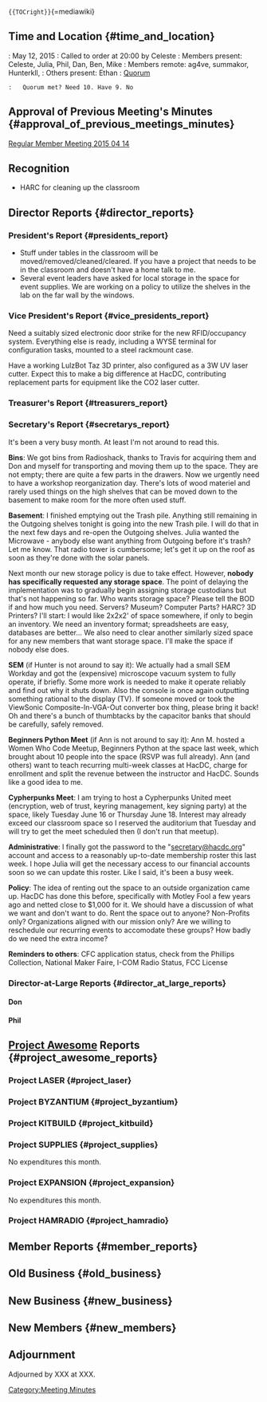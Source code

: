 `{{TOCright}}`{=mediawiki}

## Time and Location {#time_and_location}

:   May 12, 2015
:   Called to order at 20:00 by Celeste
:   Members present: Celeste, Julia, Phil, Dan, Ben, Mike
:   Members remote: ag4ve, summakor, Hunterkll,
:   Others present: Ethan
:   [Quorum](Quorum)

    :   Quorum met? Need 10. Have 9. No

## Approval of Previous Meeting's Minutes {#approval_of_previous_meetings_minutes}

[Regular Member Meeting 2015 04
14](Regular_Member_Meeting_2015_04_14)

## Recognition

-   HARC for cleaning up the classroom

## Director Reports {#director_reports}

### President's Report {#presidents_report}

-   Stuff under tables in the classroom will be
    moved/removed/cleaned/cleared. If you have a project that needs to
    be in the classroom and doesn't have a home talk to me.
-   Several event leaders have asked for local storage in the space for
    event supplies. We are working on a policy to utilize the shelves in
    the lab on the far wall by the windows.

### Vice President's Report {#vice_presidents_report}

Need a suitably sized electronic door strike for the new RFID/occupancy
system. Everything else is ready, including a WYSE terminal for
configuration tasks, mounted to a steel rackmount case.

Have a working LulzBot Taz 3D printer, also configured as a 3W UV laser
cutter. Expect this to make a big difference at HacDC, contributing
replacement parts for equipment like the CO2 laser cutter.

### Treasurer's Report {#treasurers_report}

### Secretary's Report {#secretarys_report}

It's been a very busy month. At least I'm not around to read this.

**Bins**: We got bins from Radioshack, thanks to Travis for acquiring
them and Don and myself for transporting and moving them up to the
space. They are not empty; there are quite a few parts in the drawers.
Now we urgently need to have a workshop reorganization day. There's lots
of wood materiel and rarely used things on the high shelves that can be
moved down to the basement to make room for the more often used stuff.

**Basement**: I finished emptying out the Trash pile. Anything still
remaining in the Outgoing shelves tonight is going into the new Trash
pile. I will do that in the next few days and re-open the Outgoing
shelves. Julia wanted the Microwave - anybody else want anything from
Outgoing before it's trash? Let me know. That radio tower is cumbersome;
let's get it up on the roof as soon as they're done with the solar
panels.

Next month our new storage policy is due to take effect. However,
**nobody has specifically requested any storage space**. The point of
delaying the implementation was to gradually begin assigning storage
custodians but that's not happening so far. Who wants storage space?
Please tell the BOD if and how much you need. Servers? Museum? Computer
Parts? HARC? 3D Printers? I'll start: I would like 2x2x2' of space
somewhere, if only to begin an inventory. We need an inventory format;
spreadsheets are easy, databases are better... We also need to clear
another similarly sized space for any new members that want storage
space. I'll make the space if nobody else does.

**SEM** (if Hunter is not around to say it): We actually had a small SEM
Workday and got the (expensive) microscope vacuum system to fully
operate, if briefly. Some more work is needed to make it operate
reliably and find out why it shuts down. Also the console is once again
outputting something rational to the display (TV). If someone moved or
took the ViewSonic Composite-In-VGA-Out converter box thing, please
bring it back! Oh and there's a bunch of thumbtacks by the capacitor
banks that should be carefully, safely removed.

**Beginners Python Meet** (if Ann is not around to say it): Ann M.
hosted a Women Who Code Meetup, Beginners Python at the space last week,
which brought about 10 people into the space (RSVP was full already).
Ann (and others) want to teach recurring multi-week classes at HacDC,
charge for enrollment and split the revenue between the instructor and
HacDC. Sounds like a good idea to me.

**Cypherpunks Meet**: I am trying to host a Cypherpunks United meet
(encryption, web of trust, keyring management, key signing party) at the
space, likely Tuesday June 16 or Thursday June 18. Interest may already
exceed our classroom space so I reserved the auditorium that Tuesday and
will try to get the meet scheduled then (I don't run that meetup).

**Administrative**: I finally got the password to the
"secretary@hacdc.org" account and access to a reasonably up-to-date
membership roster this last week. I hope Julia will get the necessary
access to our financial accounts soon so we can update this roster. Like
I said, it's been a busy week.

**Policy**: The idea of renting out the space to an outside organization
came up. HacDC has done this before, specifically with Motley Fool a few
years ago and netted close to \$1,000 for it. We should have a
discussion of what we want and don't want to do. Rent the space out to
anyone? Non-Profits only? Organizations aligned with our mission only?
Are we willing to reschedule our recurring events to accomodate these
groups? How badly do we need the extra income?

**Reminders to others**: CFC application status, check from the Phillips
Collection, National Maker Faire, I-COM Radio Status, FCC License

### Director-at-Large Reports {#director_at_large_reports}

#### Don

#### Phil

## [Project Awesome](:Category:Project_Awesome) Reports {#project_awesome_reports}

### Project LASER {#project_laser}

### Project BYZANTIUM {#project_byzantium}

### Project KITBUILD {#project_kitbuild}

### Project SUPPLIES {#project_supplies}

No expenditures this month.

### Project EXPANSION {#project_expansion}

No expenditures this month.

### Project HAMRADIO {#project_hamradio}

## Member Reports {#member_reports}

## Old Business {#old_business}

## New Business {#new_business}

## New Members {#new_members}

## Adjournment

Adjourned by XXX at XXX.

[Category:Meeting Minutes](Category:Meeting_Minutes)
